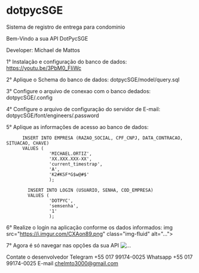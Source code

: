 # dotpycSGE
Sistema de registro de entrega para condominio


Bem-Vindo a sua API DotPycSGE

 Developer: Michael de Mattos

1° Instalação e configuração do banco de dados: https://youtu.be/3PbM0_FIiWc

2° Aplique o Schema do banco de dados: dotpycSGE/model/query.sql

3° Configure o arquivo de conexao com o banco dedados: dotpycSGE/.config

4° Configure o arquivo de configuração do servidor de E-mail: dotpycSGE/font/engineers/.password

5° Aplique as informações de acesso ao banco de dados:

          INSERT INTO EMPRESA (RAZAO_SOCIAL, CPF_CNPJ, DATA_CONTRACAO, SITUACAO, CHAVE)
          VALUES (
                    'MICHAEL.ORTIZ', 
                    'XX.XXX.XXX-XX', 
                    'current_timestrap', 
                    'A', 
                    'K2#KSF*G$w@#$'
                    );
            
            INSERT INTO LOGIN (USUARIO, SENHA, COD_EMPRESA)
            VALUES (
                    'DOTPYC', 
                    'semsenha', 
                    '1'
                    );

6° Realize o login na aplicação conforme os dados informados:
img src="https://i.imgur.com/CXAon89.png" class="img-fluid" alt="...">

7° Agora é só navegar nas opções da sua API
<img src="https://i.imgur.com/cN32c4e.png" class="img-fluid" alt="...">

Contate o desenvolvedor
Telegram +55 017 99174-0025
Whatsapp +55 017 99174-0025
E-mail chelmto3000@gmail.com
